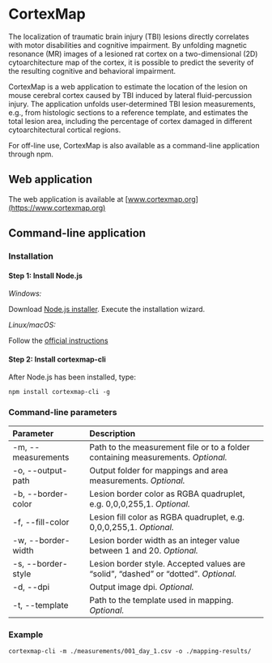 # CortexMap
The localization of traumatic brain injury (TBI) lesions directly correlates with motor disabilities and cognitive impairment. By unfolding magnetic resonance (MR) images of a lesioned rat cortex on a two-dimensional (2D) cytoarchitecture map of the cortex, it is possible to predict the severity of the resulting cognitive and behavioral impairment.

CortexMap is a web application to estimate the location of the lesion on mouse cerebral cortex caused by TBI induced by lateral fluid-percussion injury. The application unfolds user-determined TBI lesion measurements, e.g., from histologic sections to a reference template, and estimates the total lesion area, including the percentage of cortex damaged in different cytoarchitectural cortical regions.

For off-line use, CortexMap is also available as a command-line application through npm.


## Web application
The web application is available at [www.cortexmap.org](https://www.cortexmap.org)


## Command-line application
### Installation

#### Step 1: Install Node.js

*Windows:*

Download [Node.js installer](https://nodejs.org/en/). Execute the installation wizard.

*Linux/macOS:*

Follow the [official instructions](https://nodejs.org/en/download/package-manager/)

#### Step 2: Install cortexmap-cli
After Node.js has been installed, type:
```
npm install cortexmap-cli -g
```

### Command-line parameters
|Parameter	| Description |
|:----------|:------------|
|-m, --measurements|Path to the measurement file or to a folder containing measurements. *Optional.*|
|-o, --output-path|	Output folder for mappings and area measurements. *Optional.*|
|-b, --border-color|	Lesion border color as RGBA quadruplet, e.g. 0,0,0,255,1.  *Optional.*|
|-f, --fill-color|	Lesion fill color as RGBA quadruplet, e.g. 0,0,0,255,1.  *Optional.*|
|-w, --border-width|	Lesion border width as an integer value between 1 and 20.  *Optional.*|
|-s, --border-style|	Lesion border style. Accepted values are “solid”, “dashed” or “dotted”.  *Optional.*|
|-d, --dpi|	Output image dpi. *Optional.*|
|-t, --template|	Path to the template used in mapping. *Optional.*|


### Example
```
cortexmap-cli -m ./measurements/001_day_1.csv -o ./mapping-results/
```
